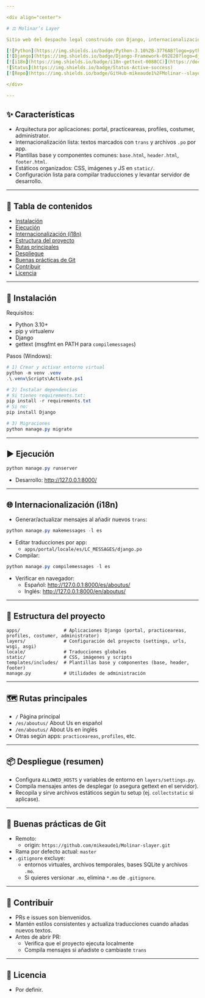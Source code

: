 ```yaml
---

<div align="center">

# ⚖️ Molinar’s Layer

Sitio web del despacho legal construido con Django, internacionalización ES/EN, arquitectura modular por apps y plantillas reutilizables. Elegante, rápido y listo para crecer.  

[![Python](https://img.shields.io/badge/Python-3.10%2B-3776AB?logo=python&logoColor=white)](https://www.python.org/)
[![Django](https://img.shields.io/badge/Django-Framework-092E20?logo=django&logoColor=white)](https://www.djangoproject.com/)
[![i18n](https://img.shields.io/badge/i18n-gettext-0088CC)](https://docs.python.org/3/library/gettext.html)
![Status](https://img.shields.io/badge/Status-Active-success)
[![Repo](https://img.shields.io/badge/GitHub-mikeaude1%2FMolinar--slayer-000000?logo=github)](https://github.com/mikeaude1/Molinar-slayer)

</div>

---
```


## ✨ Características
- Arquitectura por aplicaciones: portal, practiceareas, profiles, costumer, administrator.
- Internacionalización lista: textos marcados con `trans` y archivos `.po` por app.
- Plantillas base y componentes comunes: `base.html`, `header.html`, `footer.html`.
- Estáticos organizados: CSS, imágenes y JS en `static/`.
- Configuración lista para compilar traducciones y levantar servidor de desarrollo.

---

## 🧭 Tabla de contenidos
- [Instalación](#instalación)
- [Ejecución](#ejecución)
- [Internacionalización (i18n)](#internacionalización-i18n)
- [Estructura del proyecto](#estructura-del-proyecto)
- [Rutas principales](#rutas-principales)
- [Despliegue](#despliegue)
- [Buenas prácticas de Git](#buenas-prácticas-de-git)
- [Contribuir](#contribuir)
- [Licencia](#licencia)

---

## 🚀 Instalación
Requisitos:
- Python 3.10+
- pip y virtualenv
- Django
- gettext (msgfmt en PATH para `compilemessages`)

Pasos (Windows):
```powershell
# 1) Crear y activar entorno virtual
python -m venv .venv
.\.venv\Scripts\Activate.ps1

# 2) Instalar dependencias
# Si tienes requirements.txt:
pip install -r requirements.txt
# Si no:
pip install Django

# 3) Migraciones
python manage.py migrate
```

---

## ▶️ Ejecución
```powershell
python manage.py runserver
```
- Desarrollo: http://127.0.0.1:8000/

---

## 🌐 Internacionalización (i18n)
- Generar/actualizar mensajes al añadir nuevos `trans`:
```powershell
python manage.py makemessages -l es
```
- Editar traducciones por app:
  - `apps/portal/locale/es/LC_MESSAGES/django.po`
- Compilar:
```powershell
python manage.py compilemessages -l es
```
- Verificar en navegador:
  - Español: http://127.0.0.1:8000/es/aboutus/
  - Inglés:  http://127.0.0.1:8000/en/aboutus/

---

## 🧱 Estructura del proyecto
```text
apps/                # Aplicaciones Django (portal, practiceareas, profiles, costumer, administrator)
layers/              # Configuración del proyecto (settings, urls, wsgi, asgi)
locale/              # Traducciones globales
static/              # CSS, imágenes y scripts
templates/includes/  # Plantillas base y componentes (base, header, footer)
manage.py            # Utilidades de administración
```

---

## 🗺️ Rutas principales
- `/` Página principal
- `/es/aboutus/` About Us en español
- `/en/aboutus/` About Us en inglés
- Otras según apps: `practiceareas`, `profiles`, etc.

---

## 📦 Despliegue (resumen)
- Configura `ALLOWED_HOSTS` y variables de entorno en `layers/settings.py`.
- Compila mensajes antes de desplegar (o asegura gettext en el servidor).
- Recopila y sirve archivos estáticos según tu setup (ej. `collectstatic` si aplicase).

---

## 🔧 Buenas prácticas de Git
- Remoto:
  - origin: `https://github.com/mikeaude1/Molinar-slayer.git`
- Rama por defecto actual: `master`
- `.gitignore` excluye:
  - entornos virtuales, archivos temporales, bases SQLite y archivos `.mo`.
  - Si quieres versionar `.mo`, elimina `*.mo` de `.gitignore`.

---

## 🤝 Contribuir
- PRs e issues son bienvenidos.
- Mantén estilos consistentes y actualiza traducciones cuando añadas nuevos textos.
- Antes de abrir PR:
  - Verifica que el proyecto ejecuta localmente
  - Compila mensajes si añadiste o cambiaste `trans`

---

## 📜 Licencia
- Por definir.

